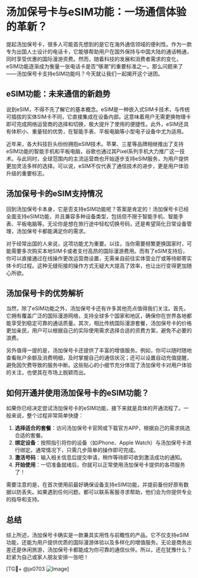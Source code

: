 # 汤加保号卡与eSIM功能：一场通信体验的革新？

提起汤加保号卡，很多人可能首先想到的是它在海外通信领域的便利性。作为一款专为出国人士设计的电话卡，它能够帮助用户在国外保持与中国大陆的通话畅通，同时享受优惠的国际漫游资费。然而，随着科技的发展和消费者需求的变化，eSIM功能逐渐成为衡量一张电话卡是否“够潮”的重要标准之一。那么问题来了——汤加保号卡支持eSIM功能吗？今天就让我们一起揭开这个谜团。

## eSIM功能：未来通信的新趋势

说到eSIM，不得不先了解它的基本概念。eSIM是一种嵌入式SIM卡技术，与传统可插拔的实体SIM卡不同，它直接集成在设备内部。这意味着用户无需更换物理卡即可完成网络运营商的选择和切换，极大提升了使用的便捷性。此外，eSIM还具有体积小、重量轻的优势，在智能手表、平板电脑等小型电子设备中尤为适用。

近年来，各大科技巨头纷纷拥抱eSIM技术。苹果、三星等品牌相继推出了支持eSIM功能的智能手机和平板电脑，谷歌也通过其Pixel系列手机大力推广这一技术。与此同时，全球范围内的主流运营商也开始逐步支持eSIM服务，为用户提供更加灵活多样的选择。可以说，eSIM不仅代表了通信技术的进步，更是用户体验升级的重要标志。

## 汤加保号卡的eSIM支持情况

回到汤加保号卡本身，它是否支持eSIM功能呢？答案是肯定的！汤加保号卡已经全面支持eSIM功能，并且兼容多种设备类型，包括但不限于智能手机、智能手表、平板电脑等。无论你是想在旅行途中轻松切换号码，还是希望简化日常设备管理，汤加保号卡都能满足你的需求。

对于经常出国的人来说，这项功能尤为重要。以往，当你需要频繁更换国家时，可能需要多次购买本地SIM卡或者支付高昂的国际漫游费用。而有了eSIM支持后，你可以直接通过在线操作更改运营商设置，无需亲自前往实体营业厅或等待邮寄实体卡的过程。这种无缝衔接的操作方式无疑大大提高了效率，也让出行变得更加随心所欲。

## 汤加保号卡的优势解析

当然，除了eSIM功能之外，汤加保号卡还有许多其他亮点值得我们关注。首先，它拥有覆盖广泛的国际漫游网络，支持全球多个国家和地区，确保你在世界各地都能享受到稳定可靠的通话质量。其次，相比传统国际漫游套餐，汤加保号卡的价格更加亲民，用户可以根据自己的实际使用需求选择合适的资费方案，避免不必要的浪费。

另外值得一提的是，汤加保号卡还提供了丰富的增值服务。例如，你可以随时随地查看账户余额及消费明细，及时掌握自己的通信状况；还可以设置自动充值提醒，避免因欠费导致的服务中断。这些贴心的小细节充分体现了汤加保号卡对用户体验的关注，也使其在市场上脱颖而出。

## 如何开通并使用汤加保号卡的eSIM功能？

如果你已经决定尝试汤加保号卡的eSIM功能，接下来就是具体的开通流程了。一般来说，整个过程非常简单快捷：

1. **选择适合的套餐**：访问汤加保号卡官网或下载官方APP，根据自己的需求挑选合适的套餐。
2. **绑定设备**：按照指引将你的设备（如iPhone、Apple Watch）与汤加保号卡进行绑定。通常情况下，只需几步简单的操作即可完成。
3. **激活号码**：输入相关信息后提交申请，稍作等待即可收到激活成功的通知。
4. **开始使用**：一切准备就绪后，你就可以正常使用汤加保号卡提供的各项服务了！

需要注意的是，在首次使用前最好确保设备支持eSIM功能，并提前备份好原有数据以防丢失。如果遇到任何问题，都可以联系客服寻求帮助，他们会为你提供专业的指导和支持。

## 总结

综上所述，汤加保号卡确实是一款兼具实用性与前瞻性的产品。它不仅支持eSIM功能，还能为用户提供优质的国际漫游体验以及多样化的增值服务。无论是商务出差还是休闲旅游，汤加保号卡都能成为你可靠的通信伙伴。所以，还在犹豫什么？赶紧为自己或家人朋友安排一张吧！

[TG💪+ @jx0703 ![Image](https://github.com/user-attachments/assets/dbca1d08-cadb-493c-b0ec-ad6f7a83f270)]